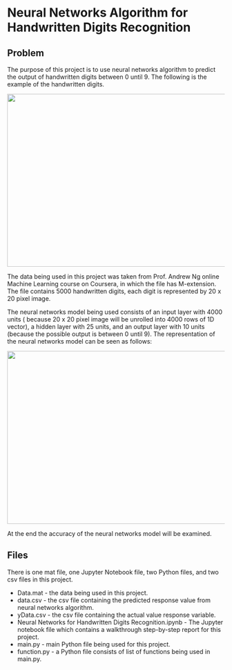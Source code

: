 # Neural Networks Algorithm for Handwritten Digits Recognition

## Problem
The purpose of this project is to use neural networks algorithm to predict the output of handwritten digits between 0 until 9. The following is the example of the handwritten digits.
<p align="center">
  <img width="800" height="400" src="https://github.com/marcellusruben/Data_Science_Personal_Project/blob/master/Neural_Networks_for_Handwritten_Digits_Recognition/number.png">
</p>

The data being used in this project was taken from Prof. Andrew Ng online Machine Learning course on Coursera, in which the file has M-extension. The file contains 5000 handwritten digits, each digit is represented by 20 x 20 pixel image.

The neural networks model being used consists of an input layer with 4000 units ( because 20 x 20 pixel image will be unrolled into 4000 rows of 1D vector), a hidden layer with 25 units, and an output layer with 10 units (because the possible output is between 0 until 9).
The representation of the neural networks model can be seen as follows:
<p align="center">
  <img width="700" height="400" src="https://github.com/marcellusruben/Data_Science_Personal_Project/blob/master/Neural_Networks_for_Handwritten_Digits_Recognition/Schema.png">
</p>

At the end the accuracy of the neural networks model will be examined.

## Files

There is one mat file, one Jupyter Notebook file, two Python files, and two csv files in this project.
- Data.mat - the data being used in this project.
- data.csv - the csv file containing the predicted response value from neural networks algorithm.
- yData.csv - the csv file containing the actual value response variable.
- Neural Networks for Handwritten Digits Recognition.ipynb - The Jupyter notebook file which contains a walkthrough step-by-step report for this project.
- main.py - main Python file being used for this project.
- function.py - a Python file consists of list of functions being used in main.py.
